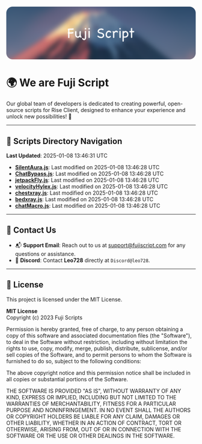 ![Banner](.github/b.webp)

# 🌍 **We are Fuji Script**

Our global team of developers is dedicated to creating powerful, open-source scripts for Rise Client, designed to enhance your experience and unlock new possibilities! 🌟

---
<!-- SCRIPTS_NAVIGATION_START -->
## 📂 **Scripts Directory Navigation**

**Last Updated**: 2025-01-08 13:46:31 UTC

- **[SilentAura.js](scripts/SilentAura.js)**: Last modified on 2025-01-08 13:46:28 UTC
- **[ChatBypass.js](scripts/ChatBypass.js)**: Last modified on 2025-01-08 13:46:28 UTC
- **[jetpackFly.js](scripts/jetpackFly.js)**: Last modified on 2025-01-08 13:46:28 UTC
- **[velocityHylex.js](scripts/velocityHylex.js)**: Last modified on 2025-01-08 13:46:28 UTC
- **[chestxray.js](scripts/chestxray.js)**: Last modified on 2025-01-08 13:46:28 UTC
- **[bedxray.js](scripts/bedxray.js)**: Last modified on 2025-01-08 13:46:28 UTC
- **[chatMacro.js](scripts/chatMacro.js)**: Last modified on 2025-01-08 13:46:28 UTC

<!-- SCRIPTS_NAVIGATION_END -->

---

## 💬 **Contact Us**  
- 📬 **Support Email**: Reach out to us at [support@fujiscript.com](mailto:support@fujiscript.com) for any questions or assistance.  
- 💬 **Discord**: Contact **Leo728** directly at `Discord@leo728`.

---

## 📜 **License**

This project is licensed under the MIT License.  

**MIT License**  
Copyright (c) 2023 Fuji Scripts  

Permission is hereby granted, free of charge, to any person obtaining a copy of this software and associated documentation files (the "Software"), to deal in the Software without restriction, including without limitation the rights to use, copy, modify, merge, publish, distribute, sublicense, and/or sell copies of the Software, and to permit persons to whom the Software is furnished to do so, subject to the following conditions:  

The above copyright notice and this permission notice shall be included in all copies or substantial portions of the Software.  

THE SOFTWARE IS PROVIDED "AS IS", WITHOUT WARRANTY OF ANY KIND, EXPRESS OR IMPLIED, INCLUDING BUT NOT LIMITED TO THE WARRANTIES OF MERCHANTABILITY, FITNESS FOR A PARTICULAR PURPOSE AND NONINFRINGEMENT. IN NO EVENT SHALL THE AUTHORS OR COPYRIGHT HOLDERS BE LIABLE FOR ANY CLAIM, DAMAGES OR OTHER LIABILITY, WHETHER IN AN ACTION OF CONTRACT, TORT OR OTHERWISE, ARISING FROM, OUT OF OR IN CONNECTION WITH THE SOFTWARE OR THE USE OR OTHER DEALINGS IN THE SOFTWARE.  
